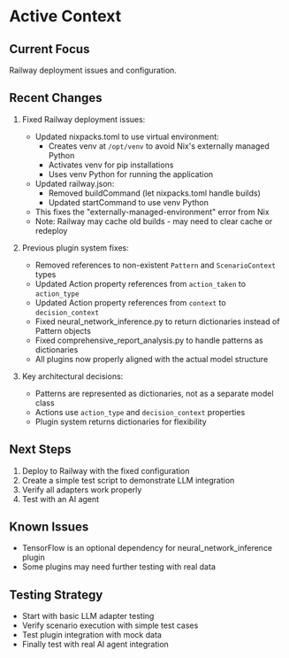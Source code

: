 # Active Context

## Current Focus
Railway deployment issues and configuration.

## Recent Changes
1. Fixed Railway deployment issues:
   - Updated nixpacks.toml to use virtual environment:
     - Creates venv at `/opt/venv` to avoid Nix's externally managed Python
     - Activates venv for pip installations
     - Uses venv Python for running the application
   - Updated railway.json:
     - Removed buildCommand (let nixpacks.toml handle builds)
     - Updated startCommand to use venv Python
   - This fixes the "externally-managed-environment" error from Nix
   - Note: Railway may cache old builds - may need to clear cache or redeploy

2. Previous plugin system fixes:
   - Removed references to non-existent `Pattern` and `ScenarioContext` types
   - Updated Action property references from `action_taken` to `action_type`
   - Updated Action property references from `context` to `decision_context`
   - Fixed neural_network_inference.py to return dictionaries instead of Pattern objects
   - Fixed comprehensive_report_analysis.py to handle patterns as dictionaries
   - All plugins now properly aligned with the actual model structure

3. Key architectural decisions:
   - Patterns are represented as dictionaries, not as a separate model class
   - Actions use `action_type` and `decision_context` properties
   - Plugin system returns dictionaries for flexibility

## Next Steps
1. Deploy to Railway with the fixed configuration
2. Create a simple test script to demonstrate LLM integration
3. Verify all adapters work properly
4. Test with an AI agent

## Known Issues
- TensorFlow is an optional dependency for neural_network_inference plugin
- Some plugins may need further testing with real data

## Testing Strategy
- Start with basic LLM adapter testing
- Verify scenario execution with simple test cases
- Test plugin integration with mock data
- Finally test with real AI agent integration
